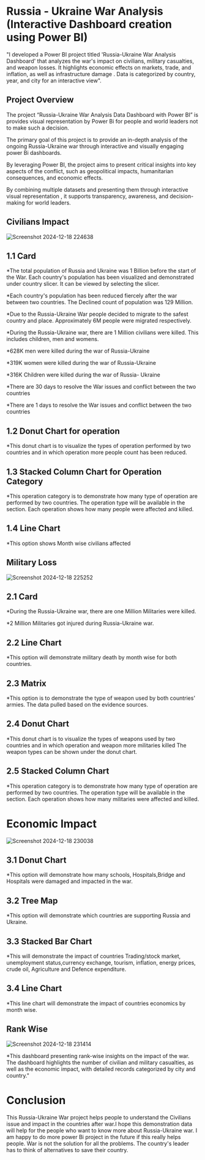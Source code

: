 # Russia - Ukraine War Analysis (Interactive Dashboard creation using Power BI)
"I developed a Power BI project titled 'Russia-Ukraine War Analysis Dashboard' that analyzes the war's impact on civilians, military casualties, and weapon losses. It highlights economic effects on markets, trade, and inflation, as well as infrastructure damage . Data is categorized by country, year, and city for an interactive view".
## Project Overview
The project “Russia-Ukraine War Analysis Data Dashboard with Power BI” is provides visual representation by Power Bi for people and world leaders not to make such a decision.

The primary goal of this project is to provide an in-depth 
analysis of the ongoing Russia-Ukraine war through interactive and visually engaging power Bi dashboards.

By leveraging Power BI, the project aims to present critical insights into key aspects of the conflict, such as geopolitical impacts, humanitarian consequences, and economic effects.

By combining multiple datasets and presenting them through interactive visual representation , it supports transparency, awareness, and decision-making for world leaders.

## Civilians Impact
![Screenshot 2024-12-18 224638](https://github.com/user-attachments/assets/3d0f7586-72f8-4c04-bb9c-c9b2601ab404)

## 1.1 Card 
*The total population of Russia and Ukraine was 1 Billion before the start of the War. Each country's population has been visualized  and demonstrated under country slicer. It can be viewed by selecting the slicer. 

*Each country's population has been reduced fiercely after the war between two countries. The Declined count of population was 129 Million. 

*Due to the Russia-Ukraine War people decided  to migrate to the safest country and place. Approximately 6M people were migrated respectively. 

*During the Russia-Ukraine war, there are 1 Million civilians were killed. This includes children, men and womens. 

*628K men were killed during the war  of Russia-Ukraine 

*319K women were killed during the war of Russia-Ukraine

*316K Children were killed during the war of Russia- Ukraine 

*There are 30 days to resolve the War issues and conflict between the two countries 

*There are 1 days to resolve the War issues and conflict between the two countries 

## 1.2 Donut Chart for operation 
*This donut chart is to visualize the types of operation performed by two countries and in which operation more people count has been reduced. 

## 1.3 Stacked Column Chart for Operation Category
*This operation category is to demonstrate how many type of operation are performed by two countries. The operation type will be available in the section. Each operation shows how many people were affected and killed.

## 1.4 Line Chart
*This option shows Month wise civilians affected 

## Military Loss
![Screenshot 2024-12-18 225252](https://github.com/user-attachments/assets/5831f45f-8a1a-48e4-b260-3fae4eac6b9b)

## 2.1 Card 
*During the Russia-Ukraine war, there are one Million Militaries were killed.

*2 Million Militaries  got injured during Russia-Ukraine war.

## 2.2 Line Chart 
*This option will demonstrate military death by month wise for both countries. 

## 2.3 Matrix 
*This option is to demonstrate the type of weapon used by both countries' armies. The data pulled based on the evidence sources. 
	
## 2.4 Donut Chart
*This donut chart is to visualize the types of weapons used by two countries and in which operation and weapon more militaries killed
The weapon types can be shown under the donut chart.  

## 2.5 Stacked Column Chart
*This operation category is to demonstrate how many type of operation are performed by two countries. The operation type will be available in the section. Each operation shows how many militaries  were affected and killed.

# Economic Impact

![Screenshot 2024-12-18 230038](https://github.com/user-attachments/assets/0e6db7d2-c72d-4d3b-8a7a-bad1db5783b2)

## 3.1 Donut Chart
*This option will demonstrate how many schools, Hospitals,Bridge and Hospitals were damaged and impacted in the war. 

## 3.2 Tree Map
*This option will demonstrate which countries are supporting Russia and Ukraine.

## 3.3 Stacked Bar Chart 
*This will demonstrate the impact of countries Trading/stock market, unemployment status,currency exchange, tourism, inflation, energy prices, crude oil, Agriculture and Defence expenditure.   

## 3.4 Line Chart 
*This line chart will demonstrate the impact of countries economics by month wise. 

## Rank Wise

![Screenshot 2024-12-18 231414](https://github.com/user-attachments/assets/3602aca5-36e1-4c89-a305-166280974c13)

*This dashboard presenting rank-wise insights on the impact of the war. The dashboard highlights the number of civilian and military casualties, as well as the economic impact, with detailed records categorized by city and country."

# Conclusion 

This Russia-Ukraine War project helps people to understand the Civilians issue and impact in the countries after war.I hope this demonstration data will help for the people who want to know more about Russia-Ukraine war.
I am happy to do more power Bi project in the future if this really helps people.  War is not the solution for all the problems. The country's leader has to think of alternatives to save their country. 









